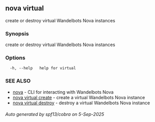 ## nova virtual

create or destroy virtual Wandelbots Nova instances

### Synopsis

create or destroy virtual Wandelbots Nova instances

### Options

```
  -h, --help   help for virtual
```

### SEE ALSO

* [nova](nova.md)	 - CLI for interacting with Wandelbots Nova
* [nova virtual create](nova_virtual_create.md)	 - create a virtual Wandelbots Nova instance
* [nova virtual destroy](nova_virtual_destroy.md)	 - destroy a virtual Wandelbots Nova instance

###### Auto generated by spf13/cobra on 5-Sep-2025
